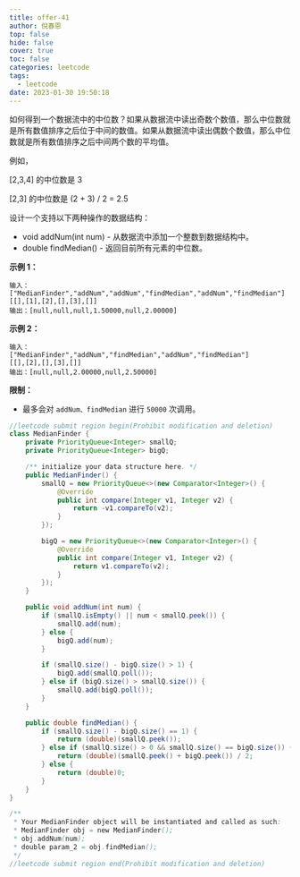 ```yaml
---
title: offer-41
author: 倪春恩
top: false
hide: false
cover: true
toc: false
categories: leetcode
tags:
  - leetcode
date: 2023-01-30 19:50:18
---
```


如何得到一个数据流中的中位数？如果从数据流中读出奇数个数值，那么中位数就是所有数值排序之后位于中间的数值。如果从数据流中读出偶数个数值，那么中位数就是所有数值排序之后中间两个数的平均值。

例如，

[2,3,4] 的中位数是 3

[2,3] 的中位数是 (2 + 3) / 2 = 2.5

设计一个支持以下两种操作的数据结构：

- void addNum(int num) - 从数据流中添加一个整数到数据结构中。
- double findMedian() - 返回目前所有元素的中位数。

**示例 1：**

```
输入：
["MedianFinder","addNum","addNum","findMedian","addNum","findMedian"]
[[],[1],[2],[],[3],[]]
输出：[null,null,null,1.50000,null,2.00000]
```

**示例 2：**

```
输入：
["MedianFinder","addNum","findMedian","addNum","findMedian"]
[[],[2],[],[3],[]]
输出：[null,null,2.00000,null,2.50000]
```



**限制：**

- 最多会对 `addNum、findMedian` 进行 `50000` 次调用。



```java
//leetcode submit region begin(Prohibit modification and deletion)
class MedianFinder {
    private PriorityQueue<Integer> smallQ;
    private PriorityQueue<Integer> bigQ;

    /** initialize your data structure here. */
    public MedianFinder() {
        smallQ = new PriorityQueue<>(new Comparator<Integer>() {
            @Override
            public int compare(Integer v1, Integer v2) {
                return -v1.compareTo(v2);
            }
        });

        bigQ = new PriorityQueue<>(new Comparator<Integer>() {
            @Override
            public int compare(Integer v1, Integer v2) {
                return v1.compareTo(v2);
            }
        });
    }

    public void addNum(int num) {
        if (smallQ.isEmpty() || num < smallQ.peek()) {
            smallQ.add(num);
        } else {
            bigQ.add(num);
        }

        if (smallQ.size() - bigQ.size() > 1) {
            bigQ.add(smallQ.poll());
        } else if (bigQ.size() > smallQ.size()) {
            smallQ.add(bigQ.poll());
        }
    }

    public double findMedian() {
        if (smallQ.size() - bigQ.size() == 1) {
            return (double)(smallQ.peek());
        } else if (smallQ.size() > 0 && smallQ.size() == bigQ.size()) {
            return (double)(smallQ.peek() + bigQ.peek()) / 2;
        } else {
            return (double)0;
        }
    }
}

/**
 * Your MedianFinder object will be instantiated and called as such:
 * MedianFinder obj = new MedianFinder();
 * obj.addNum(num);
 * double param_2 = obj.findMedian();
 */
//leetcode submit region end(Prohibit modification and deletion)
```
